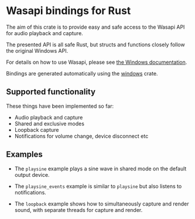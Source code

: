 # Wasapi bindings for Rust

The aim of this crate is to provide easy and safe access to the Wasapi API for audio playback and capture. 

The presented API is all safe Rust, but structs and functions closely follow the original Windows API. 

For details on how to use Wasapi, please see [the Windows documentation](https://docs.microsoft.com/en-us/windows/win32/coreaudio/core-audio-interfaces).

Bindings are generated automatically using the [windows](https://crates.io/crates/windows) crate.

## Supported functionality

These things have been implemented so far:

- Audio playback and capture
- Shared and exclusive modes
- Loopback capture
- Notifications for volume change, device disconnect etc

## Examples

- The `playsine` example plays a sine wave in shared mode on the default output device.

- The `playsine_events` example is similar to `playsine` but also listens to notifications.

- The `loopback` example shows how to simultaneously capture and render sound, with separate threads for capture and render.